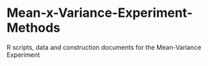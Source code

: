 # Mean-x-Variance-Experiment-Methods
R scripts, data and construction documents for the Mean-Variance Experiment
